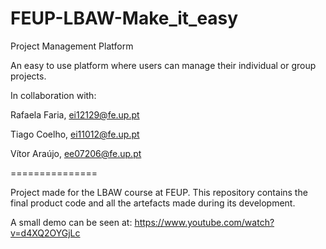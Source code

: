# FEUP-LBAW-Make_it_easy
Project Management Platform

An easy to use platform where users can manage their individual or group projects.

In collaboration with:

Rafaela Faria, ei12129@fe.up.pt

Tiago Coelho, ei11012@fe.up.pt

Vítor Araújo, ee07206@fe.up.pt

===============

Project made for the LBAW course at FEUP. This repository contains the final product code and all the artefacts made during its development.

A small demo can be seen at: https://www.youtube.com/watch?v=d4XQ2OYGjLc